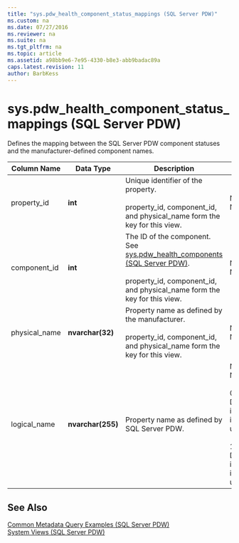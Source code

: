 ```yaml
---
title: "sys.pdw_health_component_status_mappings (SQL Server PDW)"
ms.custom: na
ms.date: 07/27/2016
ms.reviewer: na
ms.suite: na
ms.tgt_pltfrm: na
ms.topic: article
ms.assetid: a98bb9e6-7e95-4330-b8e3-abb9badac89a
caps.latest.revision: 11
author: BarbKess
---
```

# sys.pdw_health_component_status_mappings (SQL Server PDW)
Defines the mapping between the SQL Server PDW component statuses and the manufacturer-defined component names.  
  
|Column Name|Data Type|Description|Range|  
|---------------|-------------|---------------|---------|  
|property_id|**int**|Unique identifier of the property.<br /><br />property_id, component_id, and physical_name form the key for this view.|NOT NULL|  
|component_id|**int**|The ID of the component. See [sys.pdw_health_components &#40;SQL Server PDW&#41;](../sqlpdw/sys-pdw-health-components-sql-server-pdw.md).<br /><br />property_id, component_id, and physical_name form the key for this view.|NOT NULL|  
|physical_name|**nvarchar(32)**|Property name as defined by the manufacturer.<br /><br />property_id, component_id, and physical_name form the key for this view.|NOT NULL|  
|logical_name|**nvarchar(255)**|Property name as defined by SQL Server PDW.|NOT NULL<br /><br />0 - Device instance is unique.<br /><br />1 - Device instance is not unique.|  
  
## See Also  
[Common Metadata Query Examples &#40;SQL Server PDW&#41;](../sqlpdw/common-metadata-query-examples-sql-server-pdw.md)  
[System Views &#40;SQL Server PDW&#41;](../sqlpdw/system-views-sql-server-pdw.md)  
  
